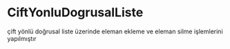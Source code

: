 # CiftYonluDogrusalListe
çift yönlü doğrusal liste üzerinde eleman ekleme ve eleman silme işlemlerini yapılmıştır
